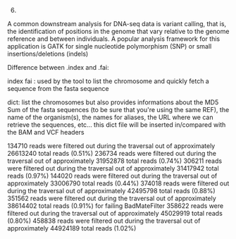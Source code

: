 6. 

A common downstream analysis for DNA-seq data is variant calling, that is, the identification of positions in the genome that vary relative to the genome reference and between individuals. A popular analysis framework for this application is GATK for single nucleotide polymorphism (SNP) or small insertions/deletions (indels) 

Difference between .index and .fai:

index fai : used by the tool to list the chromosome and quickly fetch a sequence from the fasta sequence

dict: list the chromosomes but also provides informations about the MD5 Sum of the fasta sequences (to be sure that you're using the same REF), the name of the organism(s), the names for aliases, the URL where we can retrieve the sequences, etc... this dict file will be inserted in/compared with the BAM and VCF headers

134710 reads were filtered out during the traversal out of approximately 26613240 total reads (0.51%) 
236734 reads were filtered out during the traversal out of approximately 31952878 total reads (0.74%) 
306211 reads were filtered out during the traversal out of approximately 31417942 total reads (0.97%) 
144020 reads were filtered out during the traversal out of approximately 33006790 total reads (0.44%) 
374018 reads were filtered out during the traversal out of approximately 42495798 total reads (0.88%) 
351562 reads were filtered out during the traversal out of approximately 38614402 total reads (0.91%) for failing BadMateFilter
358622 reads were filtered out during the traversal out of approximately 45029919 total reads (0.80%) 
458838 reads were filtered out during the traversal out of approximately 44924189 total reads (1.02%) 

